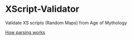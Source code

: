 XScript-Validator
=================

Validate XS scripts (Random Maps) from Age of Mythology

[How parsing works](http://weesals.wordpress.com/2012/07/20/rts4-xscript-engine/)